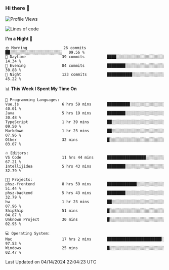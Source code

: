 ### Hi there 👋

<!--
**ALiersEL/ALiersEL** is a ✨ _special_ ✨ repository because its `README.md` (this file) appears on your GitHub profile.

Here are some ideas to get you started:

- 🔭 I’m currently working on ...
- 🌱 I’m currently learning ...
- 👯 I’m looking to collaborate on ...
- 🤔 I’m looking for help with ...
- 💬 Ask me about ...
- 📫 How to reach me: ...
- 😄 Pronouns: ...
- ⚡ Fun fact: ...
-->

<!--START_SECTION:waka-->
![Profile Views](http://img.shields.io/badge/Profile%20Views-0-blue)

![Lines of code](https://img.shields.io/badge/From%20Hello%20World%20I%27ve%20Written-7.6%20million%20lines%20of%20code-blue)

**I'm a Night 🦉** 

```text
🌞 Morning                26 commits          ██░░░░░░░░░░░░░░░░░░░░░░░   09.56 % 
🌆 Daytime                39 commits          ████░░░░░░░░░░░░░░░░░░░░░   14.34 % 
🌃 Evening                84 commits          ████████░░░░░░░░░░░░░░░░░   30.88 % 
🌙 Night                  123 commits         ███████████░░░░░░░░░░░░░░   45.22 % 
```


📊 **This Week I Spent My Time On** 

```text
💬 Programming Languages: 
Vue.js                   6 hrs 59 mins       ██████████░░░░░░░░░░░░░░░   40.01 % 
Java                     5 hrs 19 mins       ████████░░░░░░░░░░░░░░░░░   30.48 % 
TypeScript               1 hr 39 mins        ██░░░░░░░░░░░░░░░░░░░░░░░   09.50 % 
Markdown                 1 hr 23 mins        ██░░░░░░░░░░░░░░░░░░░░░░░   07.96 % 
Other                    32 mins             █░░░░░░░░░░░░░░░░░░░░░░░░   03.07 % 

🔥 Editors: 
VS Code                  11 hrs 44 mins      █████████████████░░░░░░░░   67.21 % 
Intellijidea             5 hrs 43 mins       ████████░░░░░░░░░░░░░░░░░   32.79 % 

🐱‍💻 Projects: 
phsz-frontend            8 hrs 59 mins       █████████████░░░░░░░░░░░░   51.44 % 
phsz-backend             5 hrs 43 mins       ████████░░░░░░░░░░░░░░░░░   32.79 % 
hw                       1 hr 23 mins        ██░░░░░░░░░░░░░░░░░░░░░░░   07.96 % 
ShipShip                 51 mins             █░░░░░░░░░░░░░░░░░░░░░░░░   04.87 % 
Unknown Project          30 mins             █░░░░░░░░░░░░░░░░░░░░░░░░   02.95 % 

💻 Operating System: 
Mac                      17 hrs 2 mins       ████████████████████████░   97.53 % 
Windows                  25 mins             █░░░░░░░░░░░░░░░░░░░░░░░░   02.47 % 
```


 Last Updated on 04/14/2024 22:04:23 UTC
<!--END_SECTION:waka-->

